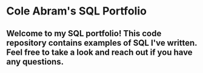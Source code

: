 # Cole Abram's SQL Portfolio

## Welcome to my SQL portfolio! This code repository contains examples of SQL I've written. Feel free to take a look and reach out if you have any questions.
